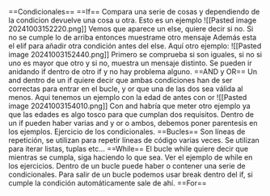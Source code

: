 ==Condicionales==
	==If==
	Compara una serie de cosas y dependiendo de la condicion devuelve una cosa u otra.
	Esto es un ejemplo 
	![[Pasted image 20241003152220.png]]
	Vemos que aparece un else, quiere decir si no. Si no se cumple lo de arriba entonces muestrame otro mensaje
	Además esta el elif para añadir otra condición antes del else.
	Aquí otro ejemplo:
	![[Pasted image 20241003152440.png]]
	Primero se comprueba si son iguales, si no si uno es mayor que otro y si no, muestra un mensaje distinto.
	Se pueden ir anidando if dentro de otro if y no hay problema alguno.
	==AND y OR==
	Un and dentro de un if quiere decir que ambas condiciones han de ser correctas para entrar en el bucle, y or que una de las dos sea válida al menos.
	Aqui tenemos un ejemplo con la edad de antes con or
	![[Pasted image 20241003154010.png]]
	Con and habría que meter otro ejemplo ya que las edades es algo tosco para que cumplan dos requisitos.
	Dentro de un if pueden haber varias and y or o ambos, debemos poner parentesis en los ejemplos.
	Ejercicio de los condicionales.
==Bucles==
	Son líneas de repetición, se utilizan para repetir líneas de código varias veces.
	Se utilizan para iterar listas, tuplas etc...
	==While==
	El bucle while quiere decir que mientras se cumpla, siga haciendo lo que sea. 
	Ver el ejemplo de while en los ejercicios.
	Dentro de un bucle puede haber o contener una serie de condicionales.
	Para salir de un bucle podemos usar break dentro del if, si cumple la condición automáticamente sale de ahí.
	==For==
	